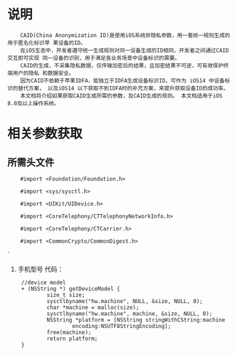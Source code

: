 # 说明
        CAID(China Anonymization ID)是使用iOS系统非隐私参数，用一套统一规则生成的用于匿名化标识苹 果设备的ID。
        在iOS生态中，开发者遵守统一生成规则对同一设备生成的ID相同，开发者之间通过CAID交互即可实现 同一设备的识别，用于满足各业务场景中设备标识的需要。    
        CAID的生成，不采集隐私数据，仅传输加密后的结果，且加密结果不可逆，可有效保护终端用户的隐私 和数据安全。
        因为CAID不依赖于苹果IDFA，能独立于IDFA生成设备标识ID，可作为 iOS14 中设备标识的替代方案， 以及iOS14 以下获取不到IDFA时的补充方案，来提升获取设备ID的成功率。
        本文档将介绍如果获取CAID生成所需的参数，及CAID生成的规则。 本文档适用于iOS 8.0及以上操作系统。

# 相关参数获取
## 所需头文件

        #import <Foundation/Foundation.h>  

        #import <sys/sysctl.h>  

        #import <UIKit/UIDevice.h>  

        #import <CoreTelephony/CTTelephonyNetworkInfo.h>  

        #import <CoreTelephony/CTCarrier.h>  

        #import <CommonCrypto/CommonDigest.h>

`

1. 手机型号
代码：

        //device model
        + (NSString *) getDeviceModel {
                size_t size;
                sysctlbyname("hw.machine", NULL, &size, NULL, 0);
                char *machine = malloc(size);
                sysctlbyname("hw.machine", machine, &size, NULL, 0); 
                NSString *platform = [NSString stringWithCString:machine
                        encoding:NSUTF8StringEncoding];
                free(machine);
                return platform;
        }

